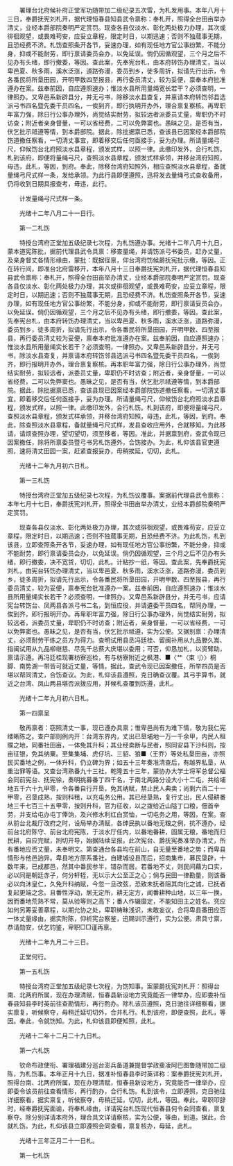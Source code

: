 <!-- { "loadSidebar": true } -->
　　署理台北府候补府正堂军功随带加二级纪录五次雷，为札发用事。本年八月十三日，奉爵抚宪刘札开，据代理恒春县知县武令禀称：奉札开，照得全台田亩举办清丈，业经本爵部院奏明严定赏罚。现查各县仅淡水、彰化两处极力办理，其次或徘徊观望，或畏难苟安，应妥立章程，限定时日，以期迅速；否则不独蒇事无期，且恐经费不济。札饬查照条开各节，妥速办理，如有现任地方官公事纷繁，不能分身，抑或不能耐劳，即行禀请委员会办，以免延误。倘仍因循观望，三个月之后不见办有头绪，即行撤委，等因。查此案，先奉宪台札，由本府转饬办理清丈，当以卑邑夏、秋多雨，溪水泛涨，道路弥漫，委员到乡，徒多周折，拟请先行出示，令各番民将所垦田园，开明甲数四至报县，再行委员清丈，较为妥便，禀奉本府批准遵办在案。兹奉前因，自应遵照速办；惟淡水县所用量绳宽长若干？必须查明，一律照办。又卑邑系新辟县分，并无弓书，除移淡水县查复，并禀请本府转饬邻县选派弓书四名暨先委干员四名，一俟到齐，即行执明开办外，理合禀复察核。再卑职年富力强，除日行公事办理外，尚觉结实耐劳，拟较远者派委员丈量，卑职仍不时访查；附近者亲身督量，一可以省经费，二可以免弊窦也。愚昧之见，是否有当，伏乞批示祗遵等情，到本爵部院。据此，除批据禀已悉，查该县已因案经本爵部院饬道撤任察看，一切清丈事宜，即着移交后任何亟接手，妥为办理。所请量绳弓尺，仰候饬台北府照淡水县章程，颁发式样，以照一律。此缴印发外，合行札饬。札到该府，即便将量绳弓尺，查照淡水县章程，颁发式样承领，并移台湾府知照，毋违，此札，等因，到府。奉此，除移台湾府知照外，相应查照淡水县章程，备就量绳弓尺式样一条，发给承领。为此行县即便遵照，迅将发去量绳弓式查收备用，仍将收到日期具报查考，毋违，此行。

　　计发量绳弓尺式样一条。

　　光绪十二年八月二十一日行。

　　第一二札饬

　　特授台湾府正堂加五级纪录七次程，为札饬遵办事。光绪十二年八月十九日，蒙本道宪陈批，据前代理县武令具禀：移查量绳，并请饬派弓书委员，赶办丈量，及亲身督丈各情形缘由，蒙批：既据径禀，仰台湾府饬候爵抚宪批示缴，等因。正在转行间，即准台北府雷移开，本年八月十三日奉爵抚宪刘札开，据代理恒春县知县武令禀称：奉札开，照得全台田亩举办清丈，业经本爵部院奏明严定赏罚。现查各县仅淡水、彰化两处极力办理，其次或徘徊观望，或畏难苟安，应妥立章程，限定时日，以期迅速；否则不独蒇事无期，且恐经费不济。札饬查照条开各节，妥速办理，如有现任地方官公事纷繁，不能分身，抑或不能耐劳，即行禀请妥员会办，以免延误。倘仍因循观望，三个月之后不见办有头绪，即行撤委，等因。查此案，先奉宪台札，由本府转饬办理清丈，当以卑邑夏、秋多雨，溪水泛涨，道路弥漫，委员到乡，徒多周折，拟请先行出示，令各番民将所垦田园，开明甲数、四至报县，再行委员清丈较为妥便，禀奉本府批准遵办在案。兹奉前因，自应遵照速办；惟淡水县所用量绳实长若干？必须查明，一律照办。又卑邑系新辟县分，并无弓书，除淡水县查复，并禀请本府转饬邻县选派弓书四名暨先委干员四名，一俟到齐，即行报明开办外，理合禀复察核。再本职年富力强，除日行公事办理外，尚觉结实耐劳，拟较远者，派委员丈量，卑职仍不时访查；附近者，亲身督量，一可以省经费，二可以免弊窦也。愚昧之见，是否有当，伏乞批示祗遵等情，到本爵部院。据此，除批据禀已悉，查该县现已因案经本爵部院饬道撤任察看，一切清丈事宜，即着移交后任何亟接手，妥为办理。所请量绳弓尺，仰候饬台北府照淡水县章程，颁发式样，以照一律。此缴印发外，合行札饬。札到该府，即便将量绳弓尺，查照淡水县章程，颁发式样承领，并移台湾府知照，毋违，此札，等因，到府。奉此，除查照淡水县章程，备就量绳弓尺式样，发县查收应用外，合就移知。为此移请，请烦查照办理，望切望切，须至移者，等因。准此，并据禀到府，查武令现已因案撤任，除将所禀委员暨弓书另札饬遵外，合饬接办。为此，札仰该县官吏遵照，速将清丈田园一案，赶紧查报妥办，毋稍挨延，切切，此札。

　　光绪十二年九月初六日札。

　　第一三札饬

　　特授台湾府正堂加五级纪录七次程，为札饬议覆事。案据前代理县武令禀称：本年七月十七日，奉爵抚宪刘札开，照得全书田亩举办清丈，业经本爵部院奏明严定赏罚。

　　现查各县仅淡水、彰化两处极力办理，其次或徘徊观望，或畏难苟安，应妥立章程，限定时日，以期迅速；否则不独蒇事无期，且恐经费不济。为此札饬，札到该县，立即查照条开各节，妥速办理，如有现任地方官公事纷繁，不能分身，抑或不能耐劳，即行禀请委员会办，以免延误。倘仍因循观望，三个月之后不见办有头绪，即行撤委，决不宽贷，切切，此札。计粘抄一纸，等因。查此案，先奉爵抚宪刘札，由宪台转饬办理清丈，当以卑邑夏、秋多雨，溪水泛涨，道路弥漫，委员到乡，徒多周折，拟请先行出示，令各番民将所垦田园，开明甲数、四至报县，再行委员清丈，较为妥便，禀奉宪台批准遵办一案。兹奉前因，自应遵照速办；惟淡水县所用量绳实长若干？必须查明，一律照办。又卑邑系新辟县分，并无弓书，应请宪台转饬台、凤两县各派弓书二名，到恒应役，并请遴委干员四名，帮同办理，一俟到齐，即行报明开办。再卑职年富力强，除日行公事办理外，尚觉结实耐劳，拟较远者，派委员丈量，卑职仍不时访查；附近者，亲身督量，一可以省经费，一可以免弊窦也。愚昧之见，是否有当，伏乞批示祗遵，实为公便。又据别禀：办理清丈，必须耐劳干练之员方为得力。查明试用县丞冯廷桂、留闽补用从九品滕久嵩、指闽试用从九品柳继慈、尽先千总蔡大庆堪以委用；可否，仰恳加札，以资臂助，禀请示遵。再冯廷桂现署枋寮巡检，有与枋寮附近之枫港、■〈艹〈束刂〉〉桐脚、南势湖一带皆可就近丈量，等情。据此，查武令现已因案撤任，所举四员是否堪以帮同清丈，合饬查议。为此，札仰该县遵照，克日确查议覆。其弓手算书，就近之台湾、凤山两县堪否派拨应用，并候札查覆到饬遵，此札。

　　光绪十二年九月初六日札。

　　第一四禀呈

　　敬再禀者：窃照清丈一事，现已遵办具禀；惟卑邑尚有为难下情，敬为我仁宪缕晰陈之。查户部则例内开：台湾东界内，丈出已垦埔地一万一千余甲，内民人租贌之地，同番社田亩，一体免其升科；其业经卖断与民者，照同安县下沙科则，按亩征银，免其纳粟。至集集埔、虎仔坑、三貂、狼■〈王乔〉等处私垦田亩，亦照民买番地之例，一体升科，仍立碑为界；如五十三年奏准清查后，有越界私垦，从重治罪等语。又查台湾熟番九十三社，乾隆五十三年，蒙协办大学士将军总督公福会同前宪台、抚宪徐，奏明挑募番丁四千名，于南北两路分设大小十二屯，共给埔地五千六十九甲零，令各番自行开垦，免其纳赋，禁止民人典卖；尚剩六百二十一甲零，召垦成熟，按则科租，以充屯务公用。其已经垦熟，复行丈出，民人侵耕番地三千七百三十五甲零，按则升科，官为征收，以之拨给近山隘丁口粮，佃首辛劳，并支给屯办屯丁俸饷，及兴修水利红白赏恤，一切屯务之用，等因，在案。查从前台北裁厅改府之时，设局举办清赋，各绅民执以番地无粮之例，抗不遵办，经前台北府陈守、前台北府宪陈，于淡水厅任内，以番地番耕，固属无粮，番地而归民耕，自应完赋，剀切开导，始据陆续呈报。此次宪台、爵抚宪奏准举办清丈，所有番地应否丈量，未奉明文。第查通台各县均在前山，自无量至番地之势；而卑县情形与他邑逈异。卑县地方原系番社，自建城设县而后，招商集市，募民垦辟，十数年来，已成都邑，然其中番民参半，错杂而居。若番地不丈，则民间藉为口实，必以同是朝廷赤子，何分轩轾，无以示大公至正之心；倘与民田一律勘量，则该番必以向沐皇仁，久免升科纳赋，今忽一旦改弦，恐致未抚者阻其向化之诚，已抚者复起更端之念。且番性浮动，居无定所，耕无定方，闻番耕种山地，以三年一换，因而番地荒熟不常，莫从验等则之高下；番人作辍靡定，不能知田主之姓名。究应如何另筹妥善章程，以期允协之处，卑职梼昧浅识，未敢妄议，合将卑县番田应否一体丈量缘由，据实附陈，仰祈宪台察鉴，迅赐训示遵行，实为公便。肃具寸禀，恭请勋安，伏乞钧鉴，卑职□□谨再禀。

　　光绪十二年九月二十三日。

　　正堂何行。

　　第一五札饬

　　特授台湾府正堂加五级纪录七次程，为饬知事。案蒙爵抚宪刘札开：照得台南、北两府所属，现在办理清赋，恒春县新设地方究竟能否一律举办，应即委补恒春县知县李时英前往查勘情形，再行酌办。除札该员遵照，克日驰往详细察看，据实禀复，听候察夺，毋稍迁延切切外，合并札行。札到该府，即便查照，此札，等因。奉此，令就饬知。为此，札仰该县即便知照，此札。

　　光绪十二年十二月二十九日札。

　　第一六札饬

　　钦命布政使衔、署理福建分巡台澎兵备道兼提督学政斐凌阿巴图鲁随带加二级陈，为札饬事。本年正月十九日，据准补恒春县李时英详称：案奉爵抚宪刘札开，照得台南、北两府所属，现在办理清赋，恒春县新设地方，究竟能否一律举办，应即委令该员前往查看情形，再行酌办，合行札饬。札到该令，立即遵照，克日驰往详细察看，据实禀复，听候察夺，毋稍迁延，切切，此札，等因。奉此，卑职叩辞时，经奉爵抚宪面谕，将奉札缘由，详请宪台札饬现代恒春县何令会同查看，禀复察夺。除分别详请本府外，理合具文详请察核，实为公便，等由，到道。据此，合就札饬。为此，札仰该县立即遵照会同查看，禀复核办，毋延，此札。

　　光绪十三年正月二十一日札。

　　第一七札饬

